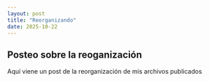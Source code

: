 ```yaml
--- 
layout: post
title: "Reorganizando"
date: 2025-10-22
---
```


## Posteo sobre la reoganización
Aquí viene un post de la reorganización de mis archivos publicados